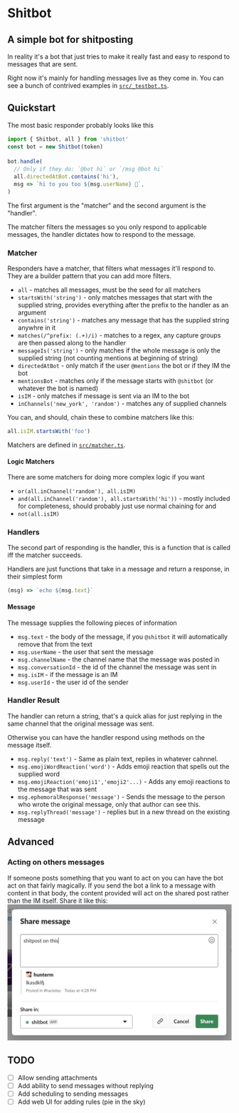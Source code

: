 # Shitbot
## A simple bot for shitposting

In reality it's a bot that just tries to make it really fast and easy to respond to messages
that are sent.

Right now it's mainly for handling messages live as they come in. You can see a bunch of
contrived examples in [`src/_testbot.ts`](./src/_testbot.ts).

## Quickstart

The most basic responder probably looks like this

```js
import { Shitbot, all } from 'shitbot'
const bot = new Shitbot(token)

bot.handle(
  // Only if they do: `@bot hi` or `/msg @bot hi`
  all.directedAtBot.contains('hi'),
  msg => `hi to you too ${msg.userName} 🤘`,
)
```

The first argument is the "matcher" and the second argument is the "handler".

The matcher filters the messages so you only respond to applicable messages, the handler
dictates how to respond to the message.

### Matcher
Responders have a matcher, that filters what messages it'll respond to. They are a builder
pattern that you can add more filters.

- `all` - matches all messages, must be the seed for all matchers
- `startsWith('string')` - only matches messages that start with the supplied string, provides
  everything after the prefix to the handler as an argument
- `contains('string')` - matches any message that has the supplied string anywhre in it
- `matches(/^prefix: (.+)/i)` - matches to a regex, any capture groups are then passed along
to the handler
- `messageIs('string')` - only matches if the whole message is only the supplied string (not counting
  mentions at beginning of string)
- `directedAtBot` - only match if the user `@mentions` the bot or if they IM the bot
- `mentionsBot` - matches only if the message starts with `@shitbot` (or whatever the bot is named)
- `isIM` - only matches if message is sent via an IM to the bot
- `inChannels('new_york', 'random')` - matches any of supplied channels

You can, and should, chain these to combine matchers like this:

```js
all.isIM.startsWith('foo')
```

Matchers are defined in [`src/matcher.ts`](./src/matcher.ts).

#### Logic Matchers
There are some matchers for doing more complex logic if you want

- `or(all.inChannel('random'), all.isIM)`
- `and(all.inChannel('random'), all.startsWith('hi'))` - mostly included for completeness, should probably just use normal chaining for and
- `not(all.isIM)`

### Handlers
The second part of responding is the handler, this is a function that is called iff the matcher
succeeds.

Handlers are just functions that take in a message and return a response, in their simplest form

```js
(msg) => `echo ${msg.text}`
```

#### Message
The message supplies the following pieces of information
- `msg.text` - the body of the message, if you `@shitbot` it will automatically remove that from the text
- `msg.userName` - the user that sent the message
- `msg.channelName` - the channel name that the message was posted in
- `msg.conversationId` - the id of the channel the message was sent in
- `msg.isIM` - if the message is an IM
- `msg.userId` - the user id of the sender

### Handler Result
The handler can return a string, that's a quick alias for just replying in the same channel that the original
message was sent.

Otherwise you can have the handler respond using methods on the message itself.

- `msg.reply('text')` - Same as plain text, replies in whatever cahnnel.
- `msg.emojiWordReaction('word')` - Adds emoji reaction that spells out the supplied word
- `msg.emojiReaction('emoji1','emoji2'...)` - Adds any emoji reactions to the message that was sent
- `msg.ephemoralResponse('message')` - Sends the message to the person who wrote the original message, only
that author can see this.
- `msg.replyThread('message')` - replies but in a new thread on the existing message

## Advanced
### Acting on others messages
If someone posts something that you want to act on you can have the bot act on that fairly magically.
If you send the bot a link to a message with content in that body, the content provided will act on the
shared post rather than the IM itself. Share it like this:
![share message ui](./share-message-ui.png)

## TODO
- [ ] Allow sending attachments
- [ ] Add ability to send messages without replying
- [ ] Add scheduling to sending messages
- [ ] Add web UI for adding rules (pie in the sky)
